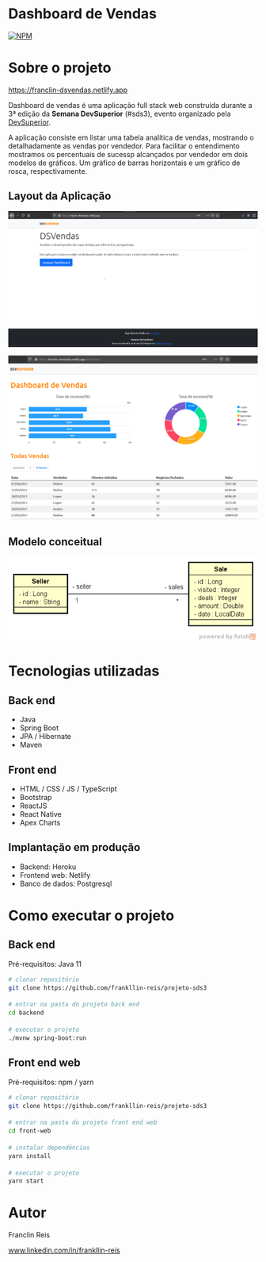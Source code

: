 # Dashboard de Vendas
[![NPM](https://img.shields.io/npm/l/react)](https://github.com/frankllin-reis/projeto-sds3/blob/master/LICENSE) 

# Sobre o projeto

https://franclin-dsvendas.netlify.app

Dashboard de vendas é uma aplicação full stack web construída durante a 3ª edição da **Semana DevSuperior** (#sds3), evento organizado pela [DevSuperior](https://devsuperior.com "Site da DevSuperior").

A aplicação consiste em listar uma tabela analítica de vendas, mostrando o detalhadamente as vendas por vendedor. Para facilitar o entendimento mostramos os percentuais de sucessp alcançados por vendedor em dois modelos de gráficos. Um gráfico de barras horizontais e um gráfico de rosca, respectivamente.

## Layout da Aplicação
![Web 1](https://github.com/frankllin-reis/assets/blob/main/web1.png)

![Web 2](https://github.com/frankllin-reis/assets/blob/main/web2.png)

## Modelo conceitual
![Modelo Conceitual](https://github.com/frankllin-reis/assets/blob/main/web3.png)

# Tecnologias utilizadas
## Back end
- Java
- Spring Boot
- JPA / Hibernate
- Maven
## Front end
- HTML / CSS / JS / TypeScript
- Bootstrap
- ReactJS
- React Native
- Apex Charts
## Implantação em produção
- Backend: Heroku
- Frontend web: Netlify
- Banco de dados: Postgresql

# Como executar o projeto

## Back end
Pré-requisitos: Java 11

```bash
# clonar repositório
git clone https://github.com/frankllin-reis/projeto-sds3

# entrar na pasta do projeto back end
cd backend

# executar o projeto
./mvnw spring-boot:run
```

## Front end web
Pré-requisitos: npm / yarn

```bash
# clonar repositório
git clone https://github.com/frankllin-reis/projeto-sds3

# entrar na pasta do projeto front end web
cd front-web

# instalar dependências
yarn install

# executar o projeto
yarn start
```

# Autor

Franclin Reis

www.linkedin.com/in/frankllin-reis

